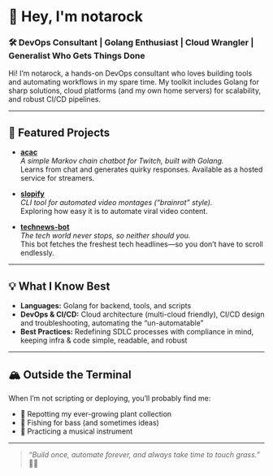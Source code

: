 # 👋 Hey, I'm notarock

### 🛠️ DevOps Consultant | Golang Enthusiast | Cloud Wrangler | Generalist Who Gets Things Done

Hi! I’m notarock, a hands-on DevOps consultant who loves building tools and automating workflows in my spare time. My toolkit includes Golang for sharp solutions, cloud platforms (and my own home servers) for scalability, and robust CI/CD pipelines.

---

## 📌 Featured Projects

- **[acac](https://github.com/notarock/acac)**  
  _A simple Markov chain chatbot for Twitch, built with Golang._  
  Learns from chat and generates quirky responses. Available as a hosted service for streamers.

- **[slopify](https://github.com/notarock/slopify)**  
  _CLI tool for automated video montages (“brainrot” style)._  
  Exploring how easy it is to automate viral video content.

- **[technews-bot](https://github.com/notarock/technews-bot)**  
  _The tech world never stops, so neither should you._  
  This bot fetches the freshest tech headlines—so you don’t have to scroll endlessly.

---

## 💡 What I Know Best

- **Languages:** Golang for backend, tools, and scripts
- **DevOps & CI/CD:** Cloud architecture (multi-cloud friendly), CI/CD design and troubleshooting, automating the “un-automatable”
- **Best Practices:** Redefining SDLC processes with compliance in mind, keeping infra & code simple, readable, and robust

---

## 🏔️ Outside the Terminal

When I’m not scripting or deploying, you’ll probably find me:

- 🌵 Repotting my ever-growing plant collection
- 🎣 Fishing for bass (and sometimes ideas)
- 🎹 Practicing a musical instrument

---

> _“Build once, automate forever, and always take time to touch grass.”_ 🌱🎣

<!-- Optionally add a Contact section here if desired -->
